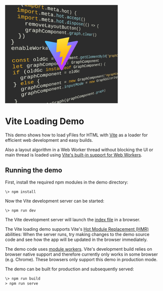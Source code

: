 <img src="../../resources/image/vite.png" alt="demo-thumbnail" height="320"/>

# Vite Loading Demo

This demo shows how to load yFiles for HTML with [Vite](https://vitejs.dev/) as a loader for efficient web development and easy builds.

Also a layout algorithm in a Web Worker thread without blocking the UI or main thread is loaded using [Vite's built-in support for Web Workers](https://vitejs.dev/guide/features.html#web-workers).

## Running the demo

First, install the required npm modules in the demo directory:

```
\> npm install
```

Now the Vite development server can be started:

```
\> npm run dev
```

The Vite development server will launch the [index file](http://localhost:3000) in a browser.

The Vite loading demo supports Vite's [Hot Module Replacement (HMR)](https://vitejs.dev/guide/features.html#hot-module-replacement) abilities: When the server runs, try making changes to the demo source code and see how the app will be updated in the browser immediately.

The demo code uses [module workers](https://web.dev/module-workers/). Vite's development build relies on browser native support and therefore currently only works in some browser (e.g. Chrome). These browsers only support this demo in production mode.

The demo can be built for production and subsequently served:

```
\> npm run build
> npm run serve
```
